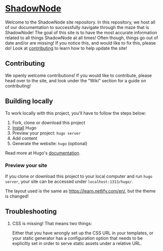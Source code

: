 # [ShadowNode](https://beta.shadownode.ca/)

Welcome to the ShadowNode site repository. In this repository, we host all of our documentation to successfully navigate through the maze that is ShadowNode! The goal of this site is to have the most accurate information related to all things ShadowNode at all times! Often though, things go out of date and/or are missing! If you notice this, and would like to fix this, please do! Look at [contributing](#contributing) to learn how to help update the site! 

## Contributing
We openly welcome contributions! If you would like to contribute, please head over to the site, and look under the "Wiki" section for a guide on contributing! 

## Building locally

To work locally with this project, you'll have to follow the steps below:

1. Fork, clone or download this project
1. [Install][] Hugo
1. Preview your project: `hugo server`
1. Add content
1. Generate the website: `hugo` (optional)

Read more at Hugo's [documentation][].

### Preview your site

If you clone or download this project to your local computer and run `hugo server`,
your site can be accessed under `localhost:1313/hugo/`.

The layout used is the same as https://learn.netlify.com/en/, but the theme is changed! 

## Troubleshooting

1. CSS is missing! That means two things:

    Either that you have wrongly set up the CSS URL in your templates, or
    your static generator has a configuration option that needs to be explicitly
    set in order to serve static assets under a relative URL.

[hugo]: https://gohugo.io
[install]: https://gohugo.io/overview/installing/
[documentation]: https://gohugo.io/overview/introduction/
